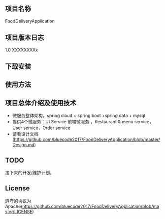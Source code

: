 ## 项目名称 
FoodDeliveryApplication

## 项目版本日志
1.0 XXXXXXXXx

## 下载安装


## 使用方法


## 项目总体介绍及使用技术


* 微服务整体架构，spring cloud + spring boot +spring data + mysql
* 提供4个微服务：UI Service 前端微服务 ，Restaurant & menu service，User service，Order service   
* 请看设计文档(https://github.com/bluecode2017/FoodDeliveryApplication/blob/master/Design.md) 


## TODO

接下来的开发/维护计划。


## License

遵守的协议为Apache(https://github.com/bluecode2017/FoodDeliveryApplication/blob/master/LICENSE)

